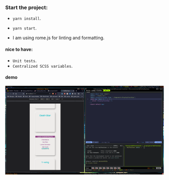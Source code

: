### Start the project:

- `yarn install`.
- `yarn start`.

- I am using rome.js for linting and formatting.

#### nice to have:
- `Unit tests`.
- `Centralized SCSS variables`.

#### demo

![demo](demo/demo.png)

